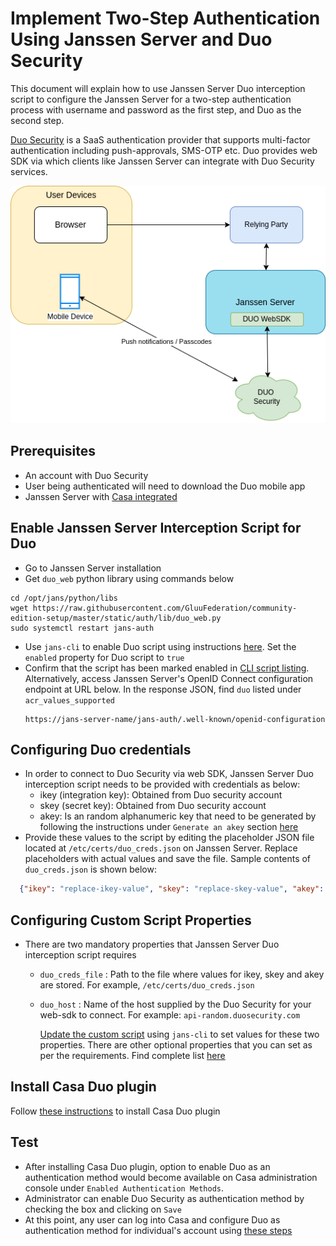 # Implement Two-Step Authentication Using Janssen Server and Duo Security

This document will explain how to use Janssen Server Duo interception script to configure the Janssen Server for a two-step authentication process with username and password as the first step, and Duo as the second step. 

[Duo Security](https://duo.com/) is a SaaS authentication provider that supports multi-factor authentication including push-approvals, SMS-OTP etc. Duo provides web SDK via which clients like Janssen Server can integrate with Duo Security services. 

![](../../assets/image-duo-integration-diagram.png)

## Prerequisites
- An account with Duo Security  
- User being authenticated will need to download the Duo mobile app
- Janssen Server with [Casa integrated](../integration/casa.md) 

## Enable Janssen Server Interception Script for Duo
- Go to Janssen Server installation
- Get `duo_web` python library using commands below
```shell
cd /opt/jans/python/libs
wget https://raw.githubusercontent.com/GluuFederation/community-edition-setup/master/static/auth/lib/duo_web.py
sudo systemctl restart jans-auth
```
- Use `jans-cli` to enable Duo script using instructions [here](../../admin/config-guide/jans-cli/im/im-custom-scripts.md#update-custom-scripts). Set the `enabled` property for Duo script to `true`
- Confirm that the script has been marked enabled in [CLI script listing](../../admin/config-guide/jans-cli/im/im-custom-scripts.md#get-list-of-custom-scripts). Alternatively, access Janssen Server's OpenID Connect configuration endpoint at URL below. In the response JSON, find `duo` listed under `acr_values_supported`
  ```
  https://jans-server-name/jans-auth/.well-known/openid-configuration
  ```

## Configuring Duo credentials
- In order to connect to Duo Security via web SDK, Janssen Server Duo interception script needs to be provided with credentials as below:
    - ikey (integration key): Obtained from Duo security account
    - skey (secret key): Obtained from Duo security account
    - akey: Is an random alphanumeric key that need to be generated by following the instructions under `Generate an akey` section [here](https://duo.com/docs/duoweb-v2)
- Provide these values to the script by editing the placeholder JSON file located at `/etc/certs/duo_creds.json` on Janssen Server. Replace placeholders with actual values and save the file. Sample contents of `duo_creds.json` is shown below:
  
```json
  {"ikey": "replace-ikey-value", "skey": "replace-skey-value", "akey": "replace-akey-value"}
```

## Configuring Custom Script Properties

- There are two mandatory properties that Janssen Server Duo interception script requires
    - `duo_creds_file` : Path to the file where values for ikey, skey and akey are stored. For example, `/etc/certs/duo_creds.json`
    - `duo_host` : Name of the host supplied by the Duo Security for your web-sdk to connect. For example: `api-random.duosecurity.com`
  
      [Update the custom script](https://jans.io/docs/admin/config-guide/jans-cli/cli-custom-scripts/#update-an-existing-custom-script) using `jans-cli` to set values for these two properties. There are other optional properties that you can set as per the requirements. Find complete list [here](TODO)

## Install Casa Duo plugin
Follow [these instructions](https://gluu.org/docs/casa/plugins/duo/#add-the-plugin-to-casa) to install Casa Duo plugin 

## Test
- After installing Casa Duo plugin, option to enable Duo as an authentication method would become available on Casa administration console under `Enabled Authentication Methods`.
- Administrator can enable Duo Security as authentication method by checking the box and clicking on `Save`
- At this point, any user can log into Casa and configure Duo as authentication method for individual's account using [these steps](https://gluu.org/docs/casa/plugins/duo/#testing)  


